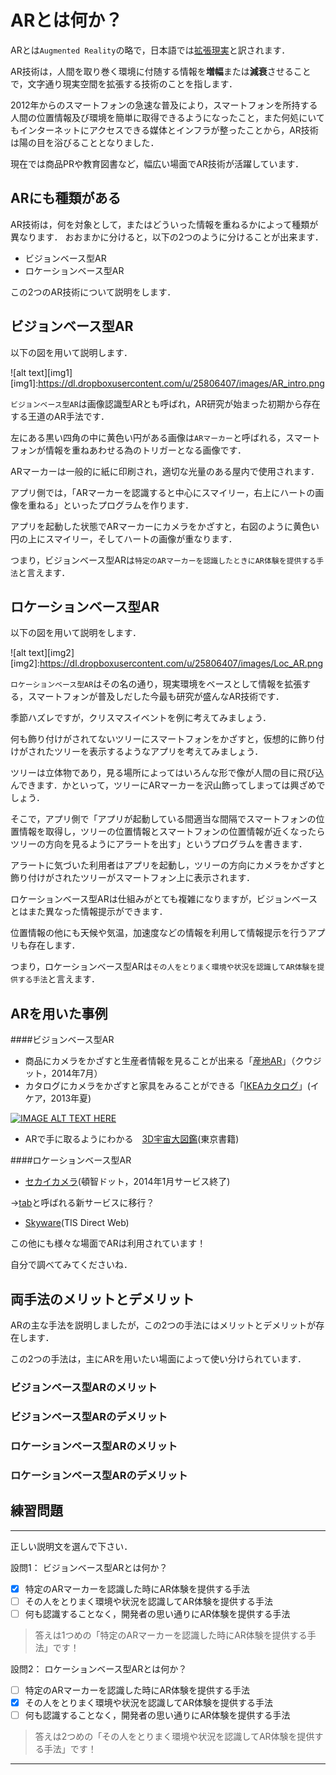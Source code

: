 # ARとは何か？

ARとは`Augmented Reality`の略で，日本語では[拡張現実](http://ja.wikipedia.org/wiki/%E6%8B%A1%E5%BC%B5%E7%8F%BE%E5%AE%9F)と訳されます．

AR技術は，人間を取り巻く環境に付随する情報を**増幅**または**減衰**させることで，文字通り現実空間を拡張する技術のことを指します．

2012年からのスマートフォンの急速な普及により，スマートフォンを所持する人間の位置情報及び環境を簡単に取得できるようになったこと，また何処にいてもインターネットにアクセスできる媒体とインフラが整ったことから，AR技術は陽の目を浴びることとなりました．

現在では商品PRや教育図書など，幅広い場面でAR技術が活躍しています．

## ARにも種類がある

AR技術は，何を対象として，またはどういった情報を重ねるかによって種類が異なります．
おおまかに分けると，以下の2つのように分けることが出来ます．

* ビジョンベース型AR
* ロケーションベース型AR

この2つのAR技術について説明をします．

## ビジョンベース型AR

以下の図を用いて説明します．

![alt text][img1]
[img1]:https://dl.dropboxusercontent.com/u/25806407/images/AR_intro.png

`ビジョンベース型AR`は画像認識型ARとも呼ばれ，AR研究が始まった初期から存在する王道のAR手法です．

左にある黒い四角の中に黄色い円がある画像は`ARマーカー`と呼ばれる，スマートフォンが情報を重ねあわせる為のトリガーとなる画像です．

ARマーカーは一般的に紙に印刷され，適切な光量のある屋内で使用されます．

アプリ側では，「ARマーカーを認識すると中心にスマイリー，右上にハートの画像を重ねる」といったプログラムを作ります．

アプリを起動した状態でARマーカーにカメラをかざすと，右図のように黄色い円の上にスマイリー，そしてハートの画像が重なります．

つまり，ビジョンベース型ARは`特定のARマーカーを認識したときにAR体験を提供する手法`と言えます．

## ロケーションベース型AR

以下の図を用いて説明をします．

![alt text][img2]
[img2]:https://dl.dropboxusercontent.com/u/25806407/images/Loc_AR.png

`ロケーションベース型AR`はその名の通り，現実環境をベースとして情報を拡張する，スマートフォンが普及しだした今最も研究が盛んなAR技術です．

季節ハズレですが，クリスマスイベントを例に考えてみましょう．

何も飾り付けがされてないツリーにスマートフォンをかざすと，仮想的に飾り付けがされたツリーを表示するようなアプリを考えてみましょう．

ツリーは立体物であり，見る場所によってはいろんな形で像が人間の目に飛び込んできます．かといって，ツリーにARマーカーを沢山飾ってしまっては興ざめでしょう．

そこで，アプリ側で「アプリが起動している間適当な間隔でスマートフォンの位置情報を取得し，ツリーの位置情報とスマートフォンの位置情報が近くなったらツリーの方向を見るようにアラートを出す」というプログラムを書きます．

アラートに気づいた利用者はアプリを起動し，ツリーの方向にカメラをかざすと飾り付けがされたツリーがスマートフォン上に表示されます．

ロケーションベース型ARは仕組みがとても複雑になりますが，ビジョンベースとはまた異なった情報提示ができます．

位置情報の他にも天候や気温，加速度などの情報を利用して情報提示を行うアプリも存在します．

つまり，ロケーションベース型ARは`その人をとりまく環境や状況を認識してAR体験を提供する手法`と言えます．

## ARを用いた事例

####ビジョンベース型AR
* 商品にカメラをかざすと生産者情報を見ることが出来る「[産地AR](http://www.koozyt.com/service/sanchiar)」（クウジット，2014年7月）
* カタログにカメラをかざすと家具をみることができる「[IKEAカタログ](http://www.ikea.com/ms/ja_JP/customer_service/download-ikea-apps/)」(イケア，2013年夏)

[![IMAGE ALT TEXT HERE](http://img.youtube.com/vi/dwt-mgxq_ao/0.jpg)](https://www.youtube.com/watch?v=dwt-mgxq_ao)


* ARで手に取るようにわかる　[3D宇宙大図鑑](http://www.tokyo-shoseki.co.jp/books/3D-Space/)(東京書籍)

####ロケーションベース型AR
* [セカイカメラ](http://ja.wikipedia.org/wiki/%E3%82%BB%E3%82%AB%E3%82%A4%E3%82%AB%E3%83%A1%E3%83%A9)(頓智ドット，2014年1月サービス終了)

->[tab](http://corp.tab.do/)と呼ばれる新サービスに移行？

* [Skyware](https://www.tis.jp/service_solution/skyware/)(TIS Direct Web)

この他にも様々な場面でARは利用されています！

自分で調べてみてくださいね．

## 両手法のメリットとデメリット

ARの主な手法を説明しましたが，この2つの手法にはメリットとデメリットが存在します．

この2つの手法は，主にARを用いたい場面によって使い分けられています．

### ビジョンベース型ARのメリット

### ビジョンベース型ARのデメリット

### ロケーションベース型ARのメリット

### ロケーションベース型ARのデメリット


## 練習問題

---

正しい説明文を選んで下さい．

設問1：
ビジョンベース型ARとは何か？
- [x] 特定のARマーカーを認識した時にAR体験を提供する手法
- [ ] その人をとりまく環境や状況を認識してAR体験を提供する手法
- [ ] 何も認識することなく，開発者の思い通りにAR体験を提供する手法

> 答えは1つめの「特定のARマーカーを認識した時にAR体験を提供する手法」です！

設問2：
ロケーションベース型ARとは何か？
- [ ] 特定のARマーカーを認識した時にAR体験を提供する手法
- [x] その人をとりまく環境や状況を認識してAR体験を提供する手法
- [ ] 何も認識することなく，開発者の思い通りにAR体験を提供する手法

> 答えは2つめの「その人をとりまく環境や状況を認識してAR体験を提供する手法」です！


---
